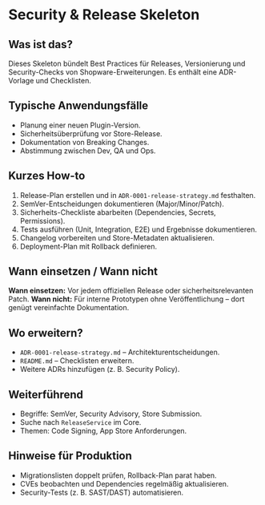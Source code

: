 # Security & Release Skeleton

## Was ist das?
Dieses Skeleton bündelt Best Practices für Releases, Versionierung und Security-Checks von Shopware-Erweiterungen. Es enthält eine ADR-Vorlage und Checklisten.

## Typische Anwendungsfälle
- Planung einer neuen Plugin-Version.
- Sicherheitsüberprüfung vor Store-Release.
- Dokumentation von Breaking Changes.
- Abstimmung zwischen Dev, QA und Ops.

## Kurzes How-to
1. Release-Plan erstellen und in `ADR-0001-release-strategy.md` festhalten.
2. SemVer-Entscheidungen dokumentieren (Major/Minor/Patch).
3. Sicherheits-Checkliste abarbeiten (Dependencies, Secrets, Permissions).
4. Tests ausführen (Unit, Integration, E2E) und Ergebnisse dokumentieren.
5. Changelog vorbereiten und Store-Metadaten aktualisieren.
6. Deployment-Plan mit Rollback definieren.

## Wann einsetzen / Wann nicht
**Wann einsetzen:** Vor jedem offiziellen Release oder sicherheitsrelevanten Patch.
**Wann nicht:** Für interne Prototypen ohne Veröffentlichung – dort genügt vereinfachte Dokumentation.

## Wo erweitern?
- `ADR-0001-release-strategy.md` – Architekturentscheidungen.
- `README.md` – Checklisten erweitern.
- Weitere ADRs hinzufügen (z. B. Security Policy).

## Weiterführend
- Begriffe: SemVer, Security Advisory, Store Submission.
- Suche nach `ReleaseService` im Core.
- Themen: Code Signing, App Store Anforderungen.

## Hinweise für Produktion
- Migrationslisten doppelt prüfen, Rollback-Plan parat haben.
- CVEs beobachten und Dependencies regelmäßig aktualisieren.
- Security-Tests (z. B. SAST/DAST) automatisieren.
